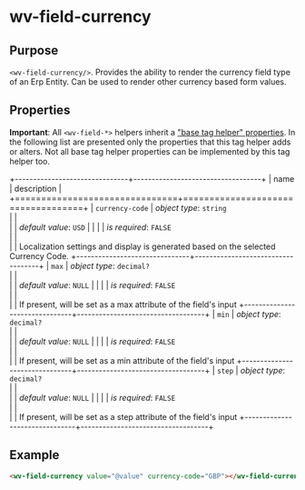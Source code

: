 ﻿<!--{"sort_order":10, "name": "wv-field-currency", "label": "wv-field-currency"}-->
# wv-field-currency

## Purpose

`<wv-field-currency/>`. Provides the ability to render the currency field type of an Erp Entity. Can be used to render other currency based form values.


## Properties
**Important**: All `<wv-field-*>` helpers inherit a ["base tag helper" properties](docs/developer/tag-helpers/wv-field-base). In the following list are presented only the properties that this tag helper adds or alters. Not all base tag helper properties can be implemented by this tag helper too.

+-------------------------------+-----------------------------------+
| name                          | description                       |
+===============================+===================================+
| `currency-code`               | *object type*: `string`                         
|                               |         
|                               | *default value*: `USD`
|                               |
|                               | *is required*: `FALSE`                      
|                               |                                   
|                               | Localization settings and display is generated based on the selected Currency Code. 
+-------------------------------+-----------------------------------+
| `max`                         | *object type*: `decimal?`                         
|                               |         
|                               | *default value*: `NULL`
|                               |
|                               | *is required*: `FALSE`                      
|                               |                                   
|                               | If present, will be set as a max attribute of the field's input
+-------------------------------+-----------------------------------+
| `min`                         | *object type*: `decimal?`                         
|                               |         
|                               | *default value*: `NULL`
|                               |
|                               | *is required*: `FALSE`                      
|                               |                                   
|                               | If present, will be set as a min attribute of the field's input
+-------------------------------+-----------------------------------+
| `step`                        | *object type*: `decimal?`                         
|                               |         
|                               | *default value*: `NULL`
|                               |
|                               | *is required*: `FALSE`                      
|                               |                                   
|                               | If present, will be set as a step attribute of the field's input
+-------------------------------+-----------------------------------+

## Example

```html
<wv-field-currency value="@value" currency-code="GBP"></wv-field-currency>
```

